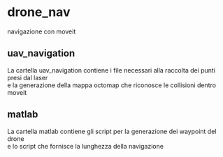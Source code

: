 # drone_nav
navigazione con moveit

## uav_navigation
La cartella uav_navigation contiene i file necessari alla raccolta dei punti presi dal laser  
e la generazione della mappa octomap che riconosce le collisioni dentro moveit  

## matlab
La cartella matlab contiene gli script per la generazione dei waypoint del drone  
e lo script che fornisce la lunghezza della navigazione
